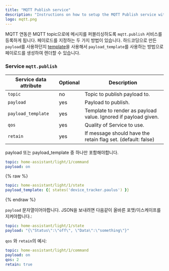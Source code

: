 ```yaml
---
title: "MQTT Publish service"
description: "Instructions on how to setup the MQTT Publish service within Home Assistant."
logo: mqtt.png
---
```


MQTT 연동은 MQTT topic으로에 메시지를 퍼블리싱하도록 `mqtt.publish` 서비스를 등록하게 됩니다. 페이로드를 지정하는 두 가지 방법이 있습니다.  하드코딩으로 만든 `payload`를 사용하던지 [template](/topics/templating/)을 사용해서 `payload_template`를 사용하는 방법으로 페이로드를 생성하여 렌더할 수 있습니다. 

### Service `mqtt.publish`

| Service data attribute | Optional | Description |
| ---------------------- | -------- | ----------- |
| `topic` | no | Topic to publish payload to.
| `payload` | yes | Payload to publish.
| `payload_template` | yes | Template to render as payload value. Ignored if payload given.
| `qos` | yes | Quality of Service to use.
| `retain` | yes | If message should have the retain flag set. (default: false)

<div class='note'>
payload 또는 payload_template 중 하나만 포함해야합니다.
</div>

```yaml
topic: home-assistant/light/1/command
payload: on
```

{% raw %}
```yaml
topic: home-assistant/light/1/state
payload_template: {{ states('device_tracker.paulus') }}
```
{% endraw %}

`payload` 문자열이어야합니다. JSON을 보내려면 다음같이 올바른 포맷/이스케이프를 지켜야합니다.:

```yaml
topic: home-assistant/light/1/state
payload: "{\"Status\":\"off\", \"Data\":\"something\"}"
``` 

`qos` 와 `retain`의 예시:

```yaml
topic: home-assistant/light/1/command
payload: on
qos: 2
retain: true
```
